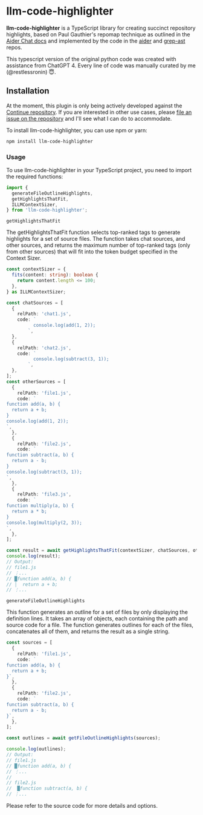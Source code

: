 # llm-code-highlighter

**llm-code-highlighter** is a TypeScript library for creating succinct repository highlights, based on Paul Gauthier's repomap technique as outlined in the [Aider Chat docs](https://aider.chat/docs/repomap.html) and implemented by the code in the [aider](https://github.com/paul-gauthier/aider) and [grep-ast](https://github.com/paul-gauthier/grep-ast) repos.

This typescript version of the original python code was created with assistance from ChatGPT 4. Every line of code was manually curated by me (@restlessronin) 😇.

## Installation

At the moment, this plugin is only being actively developed against the [Continue repository](https://github.com/continuedev/continue). If you are interested in other use cases, please [file an issue on the repository](https://github.com/restlessronin/llm-code-highlighter/issues) and I'll see what I can do to accommodate.

To install llm-code-highlighter, you can use npm or yarn:

```bash
npm install llm-code-highlighter
```

### Usage

To use llm-code-highlighter in your TypeScript project, you need to import the required functions:

```typescript
import {
  generateFileOutlineHighlights,
  getHighlightsThatFit,
  ILLMContextSizer,
} from 'llm-code-highlighter';
```

`getHighlightsThatFit`

The getHighlightsThatFit function selects top-ranked tags to generate highlights for a set of source files. The function takes chat sources, and other sources, and returns the maximum number of top-ranked tags (only from other sources) that will fit into the token budget specified in the Context Sizer.

```typescript
const contextSizer = {
  fits(content: string): boolean {
    return content.length <= 100;
  },
} as ILLMContextSizer;

const chatSources = [
  {
    relPath: 'chat1.js',
    code: `
          console.log(add(1, 2));
        `,
  },
  {
    relPath: 'chat2.js',
    code: `
          console.log(subtract(3, 1));
        `,
  },
];
const otherSources = [
  {
    relPath: 'file1.js',
    code: `
function add(a, b) {
  return a + b;
}
console.log(add(1, 2));
`,
  },
  {
    relPath: 'file2.js',
    code: `
function subtract(a, b) {
  return a - b;
}
console.log(subtract(3, 1));
`,
  },
  {
    relPath: 'file3.js',
    code: `
function multiply(a, b) {
  return a * b;
}
console.log(multiply(2, 3));
`,
  },
];

const result = await getHighlightsThatFit(contextSizer, chatSources, otherSources);
console.log(result);
// Output:
// file1.js
// ⋮...
// █function add(a, b) {
// │  return a + b;
// ⋮...
```

`generateFileOutlineHighlights`

This function generates an outline for a set of files by only displaying the definition lines. It takes an array of objects, each containing the path and source code for a file. The function generates outlines for each of the files, concatenates all of them, and returns the result as a single string.

```typescript
const sources = [
  {
    relPath: 'file1.js',
    code: `
function add(a, b) {
  return a + b;
}`,
  },
  {
    relPath: 'file2.js',
    code: `
function subtract(a, b) {
  return a - b;
}`,
  },
];

const outlines = await getFileOutlineHighlights(sources);

console.log(outlines);
// Output:
// file1.js
// █function add(a, b) {
// ⋮...
//
// file2.js
//  █function subtract(a, b) {
// ⋮...
```

Please refer to the source code for more details and options.
